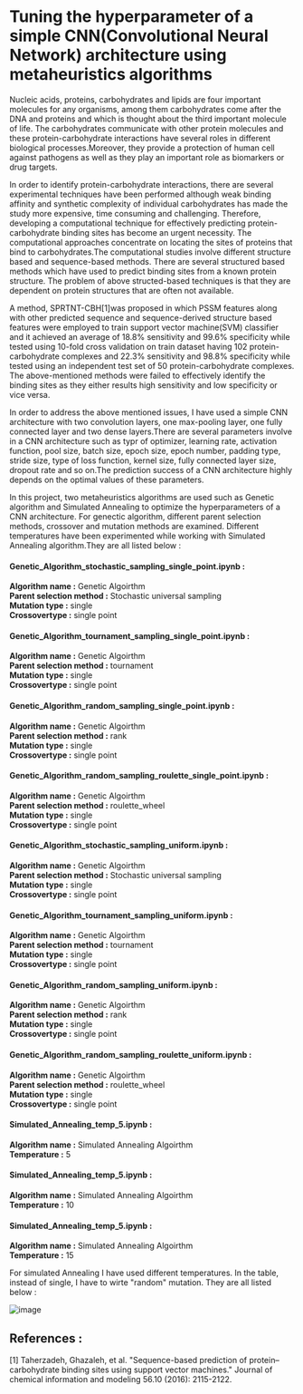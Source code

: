 # Tuning the hyperparameter of a simple CNN(Convolutional Neural Network) architecture using metaheuristics algorithms

Nucleic acids, proteins, carbohydrates and lipids are four important molecules for any organisms, among them carbohydrates come after the DNA and proteins and which is thought about the third important molecule of life. The carbohydrates communicate with other protein molecules and these protein-carbohydrate interactions have several roles in different biological processes.Moreover, they provide a protection of human cell against pathogens as well as they play an important role as biomarkers or drug targets.

In order to identify protein-carbohydrate interactions, there are several experimental techniques have been performed although weak binding affinity and synthetic complexity of individual carbohydrates has made the study more expensive, time consuming and challenging. Therefore, developing a computational technique for effectively predicting protein-carbohydrate binding sites has become an urgent necessity. The computational approaches concentrate on locating the sites of proteins that bind to carbohydrates.The computational studies involve different structure based and sequence-based methods. There are several structured based methods which have used to predict binding sites from a known protein structure. The problem of above structed-based techniques is that they are dependent on protein structures that are often not available.

A method, SPRTNT-CBH[1]was proposed in which PSSM features along with other predicted sequence and sequence-derived structure based features were employed to train support vector machine(SVM) classifier and it achieved an average of 18.8% sensitivity and 99.6% specificity while tested using 10-fold cross validation on train dataset having 102 protein-carbohydrate complexes and 22.3% sensitivity and 98.8% specificity while tested using an independent test set of 50 protein-carbohydrate complexes. The above-mentioned methods were failed to effectively identify the binding sites as they either results high sensitivity and low specificity or vice versa.

In order to address the above mentioned issues, I have used a simple CNN architecture with two convolution layers, one max-pooling layer, one fully connected layer and two dense layers.There are several parameters involve in a CNN architecture such as typr of optimizer, learning rate, activation function, pool size, batch size, epoch size, epoch number, padding type, stride size, type of loss function, kernel size, fully connected layer size, dropout rate and so on.The prediction success of a CNN architecture highly depends on the optimal values of these parameters.

In this project, two metaheuristics algorithms are used such as Genetic algorithm and Simulated Annealing to optimize the hyperparameters of a CNN architecture.
For genectic algorithm, different parent selection methods, crossover and mutation methods are examined. Different temperatures have been experimented while working with Simulated Annealing algorithm.They are all listed below :

#### Genetic_Algorithm_stochastic_sampling_single_point.ipynb :
**Algorithm name :** Genetic Algoirthm  <br />
**Parent selection method :** Stochastic universal sampling  <br />
**Mutation type :** single  <br />
**Crossovertype :** single point  <br />
#### Genetic_Algorithm_tournament_sampling_single_point.ipynb :
**Algorithm name :** Genetic Algoirthm  <br />
**Parent selection method :** tournament  <br />
**Mutation type :** single  <br />
**Crossovertype :** single point  <br />
#### Genetic_Algorithm_random_sampling_single_point.ipynb :
**Algorithm name :** Genetic Algoirthm  <br />
**Parent selection method :** rank  <br />
**Mutation type :** single  <br />
**Crossovertype :** single point  <br />
#### Genetic_Algorithm_random_sampling_roulette_single_point.ipynb :
**Algorithm name :** Genetic Algoirthm  <br />
**Parent selection method :** roulette_wheel  <br />
**Mutation type :** single  <br />
**Crossovertype :** single point  <br />

#### Genetic_Algorithm_stochastic_sampling_uniform.ipynb :
**Algorithm name :** Genetic Algoirthm  <br />
**Parent selection method :** Stochastic universal sampling  <br />
**Mutation type :** single  <br />
**Crossovertype :** single point  <br />
#### Genetic_Algorithm_tournament_sampling_uniform.ipynb :
**Algorithm name :** Genetic Algoirthm  <br />
**Parent selection method :** tournament  <br />
**Mutation type :** single  <br />
**Crossovertype :** single point  <br />
#### Genetic_Algorithm_random_sampling_uniform.ipynb :
**Algorithm name :** Genetic Algoirthm  <br />
**Parent selection method :** rank  <br />
**Mutation type :** single  <br />
**Crossovertype :** single point  <br />
#### Genetic_Algorithm_random_sampling_roulette_uniform.ipynb :
**Algorithm name :** Genetic Algoirthm  <br />
**Parent selection method :** roulette_wheel  <br />
**Mutation type :** single  <br />
**Crossovertype :** single point  <br />

#### Simulated_Annealing_temp_5.ipynb :
**Algorithm name :** Simulated Annealing Algoirthm  <br />
**Temperature :** 5 
#### Simulated_Annealing_temp_5.ipynb :
**Algorithm name :** Simulated Annealing Algoirthm  <br />
**Temperature :** 10
#### Simulated_Annealing_temp_5.ipynb :
**Algorithm name :** Simulated Annealing Algoirthm  <br />
**Temperature :** 15

For simulated Annealing I have used different temperatures. In the table, instead of single, I have to wirte "random" mutation.
They are all listed below :

![image](https://user-images.githubusercontent.com/60771070/124295420-a2dfc880-db7a-11eb-8230-fc983d165f6c.png)

## References :
[1] Taherzadeh, Ghazaleh, et al. "Sequence-based prediction of protein–carbohydrate binding sites using support vector machines." Journal of chemical information and modeling 56.10 (2016): 2115-2122.
